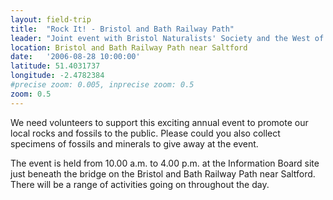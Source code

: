 ```yaml
---
layout: field-trip
title:  "Rock It! - Bristol and Bath Railway Path"
leader: "Joint event with Bristol Naturalists' Society and the West of England Geological Association"
location: Bristol and Bath Railway Path near Saltford
date:   '2006-08-28 10:00:00'
latitude: 51.4031737
longitude: -2.4782384
#precise zoom: 0.005, inprecise zoom: 0.5
zoom: 0.5
---
```

We need volunteers to support this exciting annual event to promote our local rocks and fossils to the public. Please could you also collect specimens of fossils and minerals to give away at the event.

The event is held from 10.00 a.m. to 4.00 p.m. at the Information Board site just beneath the bridge on the Bristol and Bath Railway Path near Saltford. There will be a range of activities going on throughout the day.